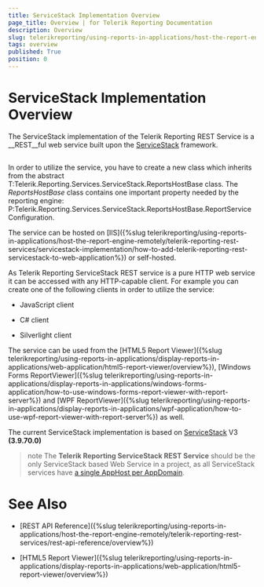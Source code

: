 ```yaml
---
title: ServiceStack Implementation Overview
page_title: Overview | for Telerik Reporting Documentation
description: Overview
slug: telerikreporting/using-reports-in-applications/host-the-report-engine-remotely/telerik-reporting-rest-services/servicestack-implementation/overview
tags: overview
published: True
position: 0
---
```


# ServiceStack Implementation Overview



The ServiceStack implementation of the Telerik Reporting REST Service is a __REST__ful web service
        built upon the [ServiceStack](https://servicestack.net/) framework.
      

## 

In order to utilize the service, you have to create a new class which inherits from the abstract
          T:Telerik.Reporting.Services.ServiceStack.ReportsHostBase
          class. The *ReportsHostBase* class contains one important property needed by the reporting
          engine: P:Telerik.Reporting.Services.ServiceStack.ReportsHostBase.ReportServiceConfiguration.
        

The service can be hosted on [IIS]({%slug telerikreporting/using-reports-in-applications/host-the-report-engine-remotely/telerik-reporting-rest-services/servicestack-implementation/how-to-add-telerik-reporting-rest-servicestack-to-web-application%}) or self-hosted.
        

As Telerik Reporting ServiceStack REST service is a pure HTTP web service it can be accessed
          with any HTTP-capable client. For example you can create one of the following clients in order
          to utilize the service:
        

* JavaScript client

* C# client

* Silverlight client

The service can be used from the [HTML5 Report Viewer]({%slug telerikreporting/using-reports-in-applications/display-reports-in-applications/web-application/html5-report-viewer/overview%}),
          [Windows Forms ReportViewer]({%slug telerikreporting/using-reports-in-applications/display-reports-in-applications/windows-forms-application/how-to-use-windows-forms-report-viewer-with-report-server%})
          and [WPF ReportViewer]({%slug telerikreporting/using-reports-in-applications/display-reports-in-applications/wpf-application/how-to-use-wpf-report-viewer-with-report-server%}) as well.
        

The current ServiceStack implementation is based on
          [ServiceStack](https://servicestack.net/)
          V3 __(3.9.70.0)__

>note The  __Telerik Reporting ServiceStack REST Service__  should be the only ServiceStack based Web Service in a project, as all ServiceStack services have [a single AppHost per AppDomain](                http://mono.servicestack.net/ServiceStack.Hello/#AppHost              ).          


# See Also

 * [REST API Reference]({%slug telerikreporting/using-reports-in-applications/host-the-report-engine-remotely/telerik-reporting-rest-services/rest-api-reference/overview%})

 * [HTML5 Report Viewer]({%slug telerikreporting/using-reports-in-applications/display-reports-in-applications/web-application/html5-report-viewer/overview%})
